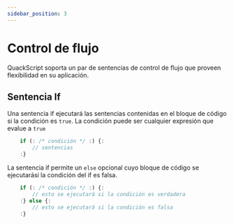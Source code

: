 ```yaml
---
sidebar_position: 3
---
```


# Control de flujo

QuackScript soporta un par de sentencias de control de flujo que proveen flexibilidad en su aplicación.

## Sentencia If

Una sentencia if ejecutará las sentencias contenidas en el bloque de código si la condición es `true`. La condición puede ser cualquier expresión que evalue a `true`

```js
    if (: /* condición */ :) {:
        // sentencias
    :}
```

La sentencia if permite un `else` opcional cuyo bloque de código se ejecutarási la condición del if es falsa.

```js
    if (: /* condición */ :) {:
        // esto se ejecutará si la condición es verdadera
    :} else {:
        // esto se ejecutará si la condición es falsa
    :}
```